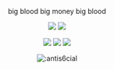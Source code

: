 <p align=center>big blood big money big blood</p>


<p align="center">
  <a href="https://github.com/antis6cial"><img src="https://img.shields.io/github/followers/antis6cial?style=for-the-badge"></img></a>
  <a href="https://github.com/antis6cial"><img src="https://img.shields.io/github/stars/antis6cial?style=for-the-badge"></img></a>
  </a>
</p>

<p align="center">
  <a href="https://github.com/antis6cial"><img src="https://img.shields.io/badge/html5-%23E34F26.svg?style=for-the-badge&logo=html5&logoColor=white"></a>
  <a href="https://github.com/antis6cial"><img src="https://img.shields.io/badge/css3-%231572B6.svg?style=for-the-badge&logo=css3&logoColor=white"></a>
  <a href="https://github.com/antis6cial"><img src="https://img.shields.io/badge/javascript-%23323330.svg?style=for-the-badge&logo=javascript&logoColor=%23F7DF1E"></a>
</p>

<p align="center"><img src="https://count.getloli.com/get/@:antis6cial" alt=":antis6cial" /></p>
